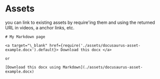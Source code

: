 # Assets

you can link to existing assets by require'ing them and using the returned URL in videos, a anchor links, etc.

```
# My Markdown page

<a target="\_blank" href={require('./assets/docusaurus-asset-example.docx').default}> Download this docx </a>

or

[Download this docx using Markdown](./assets/docusaurus-asset-example.docx)
```